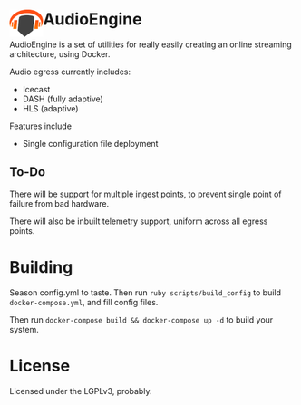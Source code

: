 # <img src="https://raw.githubusercontent.com/InsanityRadio/OnAirController/master/doc/headphones_dark.png" align="left" height=48 /> AudioEngine

AudioEngine is a set of utilities for really easily creating an online streaming architecture, using Docker.

Audio egress currently includes:
- Icecast
- DASH (fully adaptive)
- HLS (adaptive)

Features include
- Single configuration file deployment

## To-Do

There will be support for multiple ingest points, to prevent single point of failure from bad hardware. 

There will also be inbuilt telemetry support, uniform across all egress points. 

# Building

Season config.yml to taste. Then run `ruby scripts/build_config` to build `docker-compose.yml`, and fill config files.

Then run `docker-compose build && docker-compose up -d` to build your system. 

# License

Licensed under the LGPLv3, probably. 
